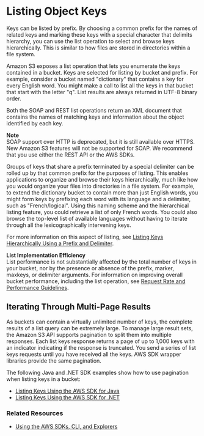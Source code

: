 # Listing Object Keys<a name="ListingKeysUsingAPIs"></a>

 Keys can be listed by prefix\. By choosing a common prefix for the names of related keys and marking these keys with a special character that delimits hierarchy, you can use the list operation to select and browse keys hierarchically\. This is similar to how files are stored in directories within a file system\. 

 Amazon S3 exposes a list operation that lets you enumerate the keys contained in a bucket\. Keys are selected for listing by bucket and prefix\. For example, consider a bucket named "dictionary" that contains a key for every English word\. You might make a call to list all the keys in that bucket that start with the letter "q"\. List results are always returned in UTF\-8 binary order\. 

 Both the SOAP and REST list operations return an XML document that contains the names of matching keys and information about the object identified by each key\. 

**Note**  
 SOAP support over HTTP is deprecated, but it is still available over HTTPS\. New Amazon S3 features will not be supported for SOAP\. We recommend that you use either the REST API or the AWS SDKs\. 

 Groups of keys that share a prefix terminated by a special delimiter can be rolled up by that common prefix for the purposes of listing\. This enables applications to organize and browse their keys hierarchically, much like how you would organize your files into directories in a file system\. For example, to extend the dictionary bucket to contain more than just English words, you might form keys by prefixing each word with its language and a delimiter, such as "French/logical"\. Using this naming scheme and the hierarchical listing feature, you could retrieve a list of only French words\. You could also browse the top\-level list of available languages without having to iterate through all the lexicographically intervening keys\. 

 For more information on this aspect of listing, see [Listing Keys Hierarchically Using a Prefix and Delimiter](ListingKeysHierarchy.md)\. 

**List Implementation Efficiency**  
List performance is not substantially affected by the total number of keys in your bucket, nor by the presence or absence of the prefix, marker, maxkeys, or delimiter arguments\. For information on improving overall bucket performance, including the list operation, see [Request Rate and Performance Guidelines](request-rate-perf-considerations.md)\.

## Iterating Through Multi\-Page Results<a name="ListingKeysPaginated"></a>

As buckets can contain a virtually unlimited number of keys, the complete results of a list query can be extremely large\. To manage large result sets, the Amazon S3 API supports pagination to split them into multiple responses\. Each list keys response returns a page of up to 1,000 keys with an indicator indicating if the response is truncated\. You send a series of list keys requests until you have received all the keys\. AWS SDK wrapper libraries provide the same pagination\. 

The following Java and \.NET SDK examples show how to use pagination when listing keys in a bucket:
+ [Listing Keys Using the AWS SDK for Java](ListingObjectKeysUsingJava.md)
+ [Listing Keys Using the AWS SDK for \.NET](ListingObjectKeysUsingNetSDK.md)

### Related Resources<a name="RelatedResources016"></a>
+ [Using the AWS SDKs, CLI, and Explorers](UsingAWSSDK.md)